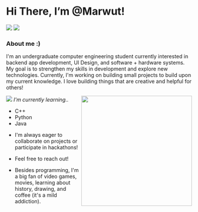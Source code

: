 # Hi There, I’m @Marwut!
<img src="https://dividers.crd.co/assets/images/gallery02/a0fda078.png?v=05d33f91"> <img src="https://dividers.crd.co/assets/images/gallery02/a0fda078.png?v=05d33f91">


### About me :)
  I'm an undergraduate computer engineering student currently interested in backend app development, UI Design, and software + hardware systems.
  My goal is to strengthen my skills in development and explore new technologies. Currently, I'm working on building small projects
  to build upon my current knowledge. I love building things that are creative and helpful for others!

  <img align="right" width="300" height="300" src="https://i.pinimg.com/736x/bb/5a/93/bb5a933fccaae97e3a6e94b8f79705f6.jpg">

<img src="https://pixels.crd.co/assets/images/gallery29/1c0cdf17.gif?v=99d3974e"> _I'm currently learning.._
+ C++
+ Python
+ Java

- I'm always eager to collaborate on projects or participate in hackathons!

  

- Feel free to reach out!
  
- Besides programming, I'm a big fan of video games, movies, 
learning about history, drawing, and coffee (it's a mild addiction).


 
